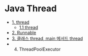 # Java Thread

- [1. thread](https://github.com/withColinSong/Programming/blob/master/03.Academy/01.Java/06.JavaThread/Application_main.java)
  - [1.1 thread](https://github.com/withColinSong/Programming/blob/master/03.Academy/01.Java/06.JavaThread/BeepThread.java)
- [2. Runnable](https://github.com/withColinSong/Programming/blob/master/03.Academy/01.Java/06.JavaThread/Runnable.java)
- [3. 클래스 thread, main 메서드 thread](https://github.com/withColinSong/Programming/blob/master/03.Academy/01.Java/06.JavaThread/Thread.java)
- 4. ThreadPoolExecutor
